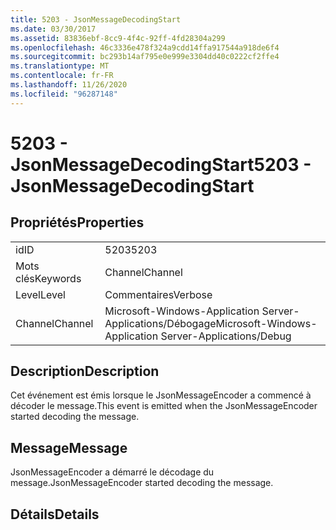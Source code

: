 ```yaml
---
title: 5203 - JsonMessageDecodingStart
ms.date: 03/30/2017
ms.assetid: 83836ebf-8cc9-4f4c-92ff-4fd28304a299
ms.openlocfilehash: 46c3336e478f324a9cdd14ffa917544a918de6f4
ms.sourcegitcommit: bc293b14af795e0e999e3304dd40c0222cf2ffe4
ms.translationtype: MT
ms.contentlocale: fr-FR
ms.lasthandoff: 11/26/2020
ms.locfileid: "96287148"
---
```

# <a name="5203---jsonmessagedecodingstart"></a><span data-ttu-id="9fc5e-102">5203 - JsonMessageDecodingStart</span><span class="sxs-lookup"><span data-stu-id="9fc5e-102">5203 - JsonMessageDecodingStart</span></span>

## <a name="properties"></a><span data-ttu-id="9fc5e-103">Propriétés</span><span class="sxs-lookup"><span data-stu-id="9fc5e-103">Properties</span></span>  
  
|||  
|-|-|  
|<span data-ttu-id="9fc5e-104">id</span><span class="sxs-lookup"><span data-stu-id="9fc5e-104">ID</span></span>|<span data-ttu-id="9fc5e-105">5203</span><span class="sxs-lookup"><span data-stu-id="9fc5e-105">5203</span></span>|  
|<span data-ttu-id="9fc5e-106">Mots clés</span><span class="sxs-lookup"><span data-stu-id="9fc5e-106">Keywords</span></span>|<span data-ttu-id="9fc5e-107">Channel</span><span class="sxs-lookup"><span data-stu-id="9fc5e-107">Channel</span></span>|  
|<span data-ttu-id="9fc5e-108">Level</span><span class="sxs-lookup"><span data-stu-id="9fc5e-108">Level</span></span>|<span data-ttu-id="9fc5e-109">Commentaires</span><span class="sxs-lookup"><span data-stu-id="9fc5e-109">Verbose</span></span>|  
|<span data-ttu-id="9fc5e-110">Channel</span><span class="sxs-lookup"><span data-stu-id="9fc5e-110">Channel</span></span>|<span data-ttu-id="9fc5e-111">Microsoft-Windows-Application Server-Applications/Débogage</span><span class="sxs-lookup"><span data-stu-id="9fc5e-111">Microsoft-Windows-Application Server-Applications/Debug</span></span>|  
  
## <a name="description"></a><span data-ttu-id="9fc5e-112">Description</span><span class="sxs-lookup"><span data-stu-id="9fc5e-112">Description</span></span>  

 <span data-ttu-id="9fc5e-113">Cet événement est émis lorsque le JsonMessageEncoder a commencé à décoder le message.</span><span class="sxs-lookup"><span data-stu-id="9fc5e-113">This event is emitted when the JsonMessageEncoder started decoding the message.</span></span>  
  
## <a name="message"></a><span data-ttu-id="9fc5e-114">Message</span><span class="sxs-lookup"><span data-stu-id="9fc5e-114">Message</span></span>  

 <span data-ttu-id="9fc5e-115">JsonMessageEncoder a démarré le décodage du message.</span><span class="sxs-lookup"><span data-stu-id="9fc5e-115">JsonMessageEncoder started decoding the message.</span></span>  
  
## <a name="details"></a><span data-ttu-id="9fc5e-116">Détails</span><span class="sxs-lookup"><span data-stu-id="9fc5e-116">Details</span></span>
